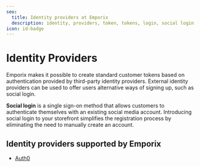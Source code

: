 ```yaml
---
seo:
  title: Identity providers at Emporix
  description: identity, providers, token, tokens, login, social login
icon: id-badge
---
```


# Identity Providers

Emporix makes it possible to create standard customer tokens based on authentication provided by third-party identity providers. External identity providers can be used to offer users alternative ways of signing up, such as social login.

**Social login** is a single sign-on method that allows customers to authenticate themselves with an existing social media account. Introducing social login to your storefront simplifies the registration process by eliminating the need to manually create an account.

## Identity providers supported by Emporix

* [Auth0](Integrations/auth0.md)
